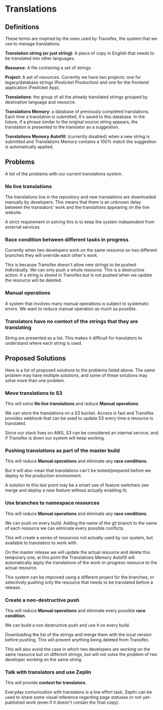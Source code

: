 # Translations

## Definitions
These terms are inspired by the ones used by Transifex, the system that we use to manage translations.

**Translation string (or just string)**: A piece of copy in English that needs to be translated into other languages.

**Resource**: A file containing a set of strings.

**Project**: A set of resources. Currently we have two projects: one for legacy/database strings (Festicket Production) and one for the frontend application (Festicket App).

**Translations**: the group of all the already translated strings grouped by destination language and resource.

**Translations Memory**: a database of previously completed translations. Each time a translation is submitted, it's saved to this database. In the future, if a phrase similar to the original source string appears, the translation is presented to the translator as a suggestion.

**Translations Memory Autofill**: (currently disabled) when a new string is submitted and Translations Memory contains a 100% match the suggestion is automatically applied.

## Problems
A list of the problems with our current translations system.

### No live translations
The translations live in the repository and new translations are downloaded manually by developers. This means that there is an unknown delay between the translators' work and the translations appearing on the live website.

A strict requirement in solving this is to keep the system independent from external services.

### Race condition between different tasks in progress
Currently when two developers work on the same resource on two different branches they will override each other's work.

This is because Transifex doesn't allow new strings to be pushed individually. We can only push a whole resource. This is a destructive action: if a string is stored in Transifex but is not pushed when we update the resource will be deleted.

### Manual operations
A system that involves many manual operations is subject to systematic errors. We want to reduce manual operation as much as possible.

### Translators have no context of the strings that they are translating
String are presented as a list. This makes it difficult for translators to understand where each string is used.

## Proposed Solutions
Here is a list of proposed solutions to the problems listed above. The same problem may have multiple solutions, and some of these solutions may solve more than one problem.

### Move translations to S3
This will solve **No live translations** and reduce **Manual operations**.

We can store the translations on a S3 bucket. Access is fast and Transifex provides webhook that can be used to update S3 every time a resource is translated.

Since our stack lives on AWS, S3 can be considered an internal service, and if Transifex is down our system will keep working.

### Pushing translations as part of the master build
This will reduce **Manual operations** and eliminate any **race conditions**.

But it will also mean that translations can't be tested/prepared before we deploy to the production environment.

A solution to this last point may be a smart use of feature switchers (we merge and deploy a new feature without actually enabling it).

### Use branches to namespace resources
This will reduce **Manual operations** and eliminate any **race conditions**.

We can push on every build. Adding the name of the git branch to the name of each resource we can eliminate every possible conflicts.

This will create a series of resources not actually used by our system, but available to translators to work with.

On the master release we will update the actual resource and delete this temporary one, at this point the Translations Memory Autofill will automatically apply the translations of the work-in-progress resource to the actual resource.

This system can be improved using a different project for the branches, or selectively pushing only the resource that needs to be translated before a release.

### Create a non-destructive push
This will reduce **Manual operations** and eliminate every possible **race condition**.

We can build a non destructive push and use it on every build.

Downloading the list of the strings and merge them with the local version before pushing. This will prevent anything being deleted from Transifex.

This will also avoid the case in which two developers are working on the same resource but on different strings, but will not solve the problem of two developer working on the same string.

### Talk with translators and use Zeplin
This will provide **context for translators**.

Everyday comunication with translators is a low effort task, Zeplin can be used to share some visual reference regarding page statuses or not-yet-published work (even if it doesn't contain the final copy).
